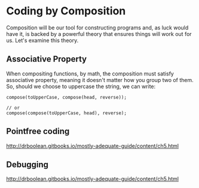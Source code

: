 # Coding by Composition

Composition will be our tool for constructing programs and, as luck would have it, is backed by a powerful theory that ensures things will work out for us. Let's examine this theory.

## Associative Property

When compositing functions, by math, the composition must satisfy associative property, meaning it doesn't matter how you group two of them. So, should we choose to uppercase the string, we can write:

```
compose(toUpperCase, compose(head, reverse));

// or
compose(compose(toUpperCase, head), reverse);
```

## Pointfree coding

http://drboolean.gitbooks.io/mostly-adequate-guide/content/ch5.html

## Debugging

http://drboolean.gitbooks.io/mostly-adequate-guide/content/ch5.html
